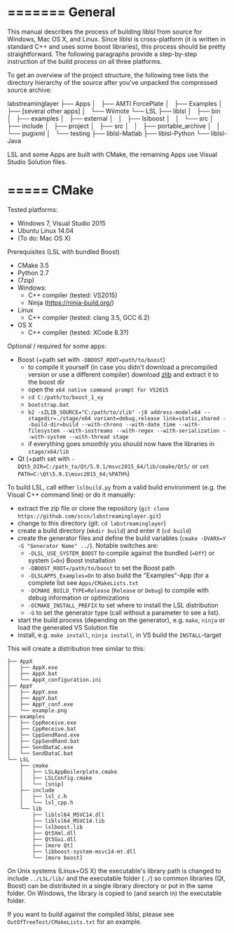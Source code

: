=======
General
=======

This manual describes the process of building liblsl from source for Windows, Mac OS X, and Linux. Since liblsl is cross-platform (it is written in standard C++ and uses some boost libraries), this process should be pretty straightforward. The following paragraphs provide a step-by-step instruction of the build process on all three platforms. 

To get an overview of the project structure, the following tree lists the directory hierarchy of the source after you've unpacked the compressed source archive:

  labstreaminglayer
  ├── Apps
  │   ├── AMTI ForcePlate
  │   ├── Examples
  │   ├── [several other apps]
  │   └── Wiimote
  └── LSL
      ├── liblsl
      │   ├── bin
      │   ├── examples
      │   ├── external
      │   │   ├── lslboost
      │   │   └── src
      │   ├── include
      │   ├── project
      │   ├── src
      │   │   ├── portable_archive
      │   │   └── pugixml
      │   └── testing
      ├── liblsl-Matlab
      ├── liblsl-Python
      └── liblsl-Java

LSL and some Apps are built with CMake, the remaining Apps use Visual Studio Solution files.

=====
CMake
=====

Tested platforms:
* Windows 7, Visual Studio 2015
* Ubuntu Linux 14.04
* (To do: Mac OS X)

Prerequisites (LSL with bundled Boost)
- CMake 3.5
- Python 2.7
- (7zip)
- Windows:
    - C++ compiler (tested: VS2015)
    - Ninja (https://ninja-build.org/)
- Linux
    - C++ compiler (tested: clang 3.5, GCC 6.2)
- OS X
    - C++ compiler (tested: XCode 8.3?)

Optional / required for some apps:
- Boost (+path set with `-DBOOST_ROOT=path/to/boost`)
    - to compile it yourself (in case you didn't download a precompiled version or use a different compiler) download [zlib](https://zlib.net/zlib-1.2.11.tar.xz) and extract it to the boost dir
    - open the `x64 native command prompt for VS2015`
    - `cd C:/path/to/boost_1_xy`
    - `bootstrap.bat`
    - `b2 -sZLIB_SOURCE="C:/path/to/zlib" -j8 address-model=64 --stagedir=./stage/x64 variant=debug,release link=static,shared --build-dir=build --with-chrono --with-date_time --with-filesystem --with-iostreams --with-regex --with-serialization --with-system --with-thread stage`
    - if everything goes smoothly you should now have the libraries in `stage/x64/lib`
- Qt (+path set with `-DQt5_DIR=C:/path_to/Qt/5.9.1/msvc2015_64/lib/cmake/Qt5/` or `set PATH=C:\Qt\5.9.1\msvc2015_64;%PATH%`)

To build LSL, call either `lslbuild.py` from a valid build environment (e.g. the Visual C++ command line) or do it manually:

- extract the zip file or clone the repository (`git clone https://github.com/sccn/labstreaminglayer.git`)
- change to this directory (git: `cd labstreaminglayer`)
- create a build directory (`mkdir build`) and enter it (`cd build`)
- create the generator files and define the build variables (`cmake -DVARX=Y -G "Generator Name" ../`). Notable switches are:
	 - `-DLSL_USE_SYSTEM_BOOST` to compile against the bundled (`=Off`) or system (`=On`) Boost installation
    - `-DBOOST_ROOT=/path/to/boost` to set the Boost path
    - `-DLSLAPPS_Examples=On` to also build the "Examples"-App (for a complete list see `Apps/CMakeLists.txt`
    - `-DCMAKE_BUILD_TYPE=Release` (`Release` or `Debug`) to compile with debug information or optimizations
    - `-DCMAKE_INSTALL_PREFIX` to set where to install the LSL distribution
    - `-G` to set the generator type (call without a parameter to see a list).
- start the build process (depending on the generator), e.g. `make`, `ninja` or load the generated VS Solution file
- install, e.g. `make install`, `ninja install`, in VS build the `INSTALL`-target

This will create a distribution tree similar to this:

    ├── AppX
    │   ├── AppX.exe
    │   ├── AppX.bat
    │   └── AppX_configuration.ini
    ├── AppY
    │   ├── AppY.exe
    │   ├── AppY.bat
    │   ├── AppY_conf.exe
    │   └── example.png
    ├── examples
    │   ├── CppReceive.exe
    │   ├── CppReceive.bat
    │   ├── CppSendRand.exe
    │   ├── CppSendRand.bat
    │   ├── SendDataC.exe
    │   └── SendDataC.bat
    └── LSL
        ├── cmake
        │   ├── LSLAppBoilerplate.cmake
        │   ├── LSLConfig.cmake
        │   └── [snip]
        ├── include
        │   ├── lsl_c.h
        │   └── lsl_cpp.h
        └── lib
            ├── liblsl64_MSVC14.dll
            ├── liblsl64_MSVC14.lib
            ├── lslboost.lib
            ├── Qt5Xml.dll
            ├── Qt5Gui.dll
            ├── [more Qt]
            ├── libboost-system-msvc14-mt.dll
            └── [more boost]

On Unix systems (Linux+OS X) the executable's library path is changed to include
`../LSL/lib/` and the executable folder (`./`) so common libraries (Qt, Boost)
can be distributed in a single library directory or put in the same folder.
On Windows, the library is copied to (and search in) the executable folder.

If you want to build against the compiled liblsl, please see `OutOfTreeTest/CMakeLists.txt` for an example.


